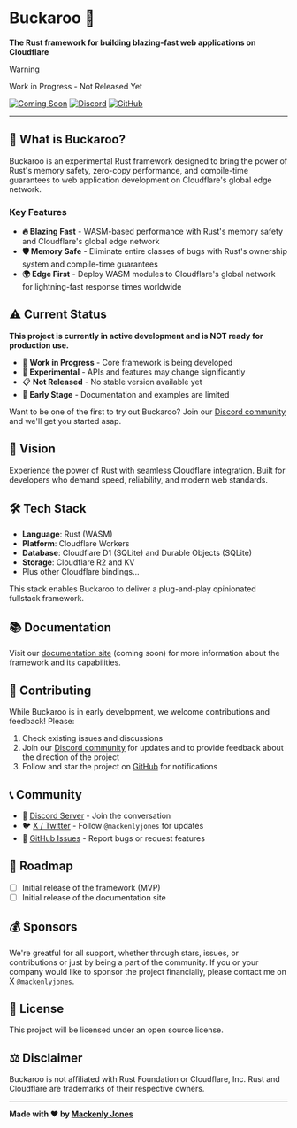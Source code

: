 # Buckaroo 🤠

**The Rust framework for building blazing-fast web applications on Cloudflare**

> [!WARNING]  
> Work in Progress - Not Released Yet

[![Coming Soon](https://img.shields.io/badge/Status-Coming%20Soon-orange?style=for-the-badge&logo=rust)](https://github.com/mackenly/buckaroo)
[![Discord](https://img.shields.io/badge/Discord-Join%20Community-5865F2?style=for-the-badge&logo=discord)](https://discord.gg/hSgD9m7FWW)
[![GitHub](https://img.shields.io/badge/GitHub-View%20Source-181717?style=for-the-badge&logo=github)](https://github.com/mackenly/buckaroo)

---

## 🚀 What is Buckaroo?

Buckaroo is an experimental Rust framework designed to bring the power of Rust's memory safety, zero-copy performance, and compile-time guarantees to web application development on Cloudflare's global edge network.

### Key Features

- **🔥 Blazing Fast** - WASM-based performance with Rust's memory safety and Cloudflare's global edge network
- **🛡️ Memory Safe** - Eliminate entire classes of bugs with Rust's ownership system and compile-time guarantees  
- **🌍 Edge First** - Deploy WASM modules to Cloudflare's global network for lightning-fast response times worldwide

## ⚠️ Current Status

**This project is currently in active development and is NOT ready for production use.**

- 🚧 **Work in Progress** - Core framework is being developed
- 🧪 **Experimental** - APIs and features may change significantly
- 📋 **Not Released** - No stable version available yet
- 🎯 **Early Stage** - Documentation and examples are limited

Want to be one of the first to try out Buckaroo? Join our [Discord community](https://discord.gg/hSgD9m7FWW) and we'll get you started asap.

## 🎯 Vision

Experience the power of Rust with seamless Cloudflare integration. Built for developers who demand speed, reliability, and modern web standards.

## 🛠️ Tech Stack

- **Language**: Rust (WASM)
- **Platform**: Cloudflare Workers
- **Database**: Cloudflare D1 (SQLite) and Durable Objects (SQLite)
- **Storage**: Cloudflare R2 and KV
- Plus other Cloudflare bindings...

This stack enables Buckaroo to deliver a plug-and-play opinionated fullstack framework.


## 📚 Documentation

Visit our [documentation site](https://buckaroo.rs) (coming soon) for more information about the framework and its capabilities.

## 🤝 Contributing

While Buckaroo is in early development, we welcome contributions and feedback! Please:

1. Check existing issues and discussions
2. Join our [Discord community](https://discord.gg/hSgD9m7FWW) for updates and to provide feedback about the direction of the project
3. Follow and star the project on [GitHub](https://github.com/mackenly/buckaroo) for notifications

## 📞 Community

- 💬 [Discord Server](https://discord.gg/hSgD9m7FWW) - Join the conversation
- 🐦 [X / Twitter](https://x.com/mackenlyjones) - Follow `@mackenlyjones` for updates
- 📧 [GitHub Issues](https://github.com/mackenly/buckaroo/issues) - Report bugs or request features

## 📝 Roadmap

- [ ] Initial release of the framework (MVP)
- [ ] Initial release of the documentation site

## 💰 Sponsors

We're greatful for all support, whether through stars, issues, or contributions or just by being a part of the community. If you or your company would like to sponsor the project financially, please contact me on X `@mackenlyjones`. 

## 📄 License

This project will be licensed under an open source license.

## ⚖️ Disclaimer

Buckaroo is not affiliated with Rust Foundation or Cloudflare, Inc. Rust and Cloudflare are trademarks of their respective owners.

---

**Made with ❤️ by [Mackenly Jones](https://x.com/mackenlyjones)**
